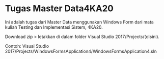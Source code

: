 # Tugas Master Data4KA20
Ini adalah tugas dari Master Data menggunakan Windows Form dari mata kuliah Testing dan Implementasi Sistem, 4KA20.

Download zip > letakkan di dalam folder Visual Studio 2017/Projects/(disini).

Contoh: Visual Studio 2017/Projects/WindowsFormsApplication4/WindowsFormsApplication4.sln
